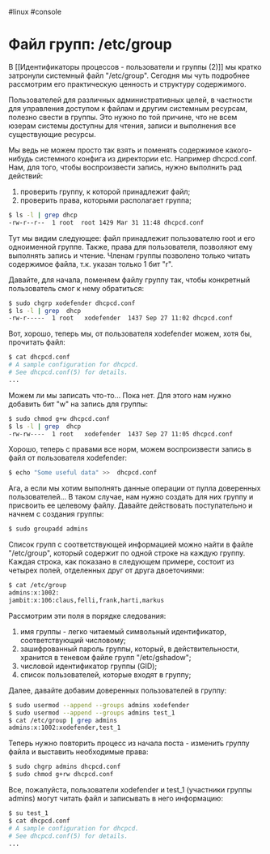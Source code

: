 #linux #console 
# Файл групп: /etc/group

В [[Идентификаторы процессов - пользователи и группы (2)]] мы кратко затронули системный файл "/etc/group". Сегодня мы чуть подробнее рассмотрим его практическую ценность и структуру содержимого.

Пользователей для различных административных целей, в частности для управления доступом к файлам и другим системным ресурсам, полезно свести в группы. Это нужно по той причине, что не всем юзерам системы доступны для чтения, записи и выполнения все существующие ресурсы. 

Мы ведь не можем просто так взять и поменять содержимое какого-нибудь системного конфига из директории etc. Например dhcpcd.conf. Нам, для того, чтобы воспроизвести запись, нужно выполнить рад действий:

1) проверить группу, к которой принадлежит файл;
2) проверить права, которыми располагает группа;


```sh
$ ls -l | grep dhcp
-rw-r--r--  1 root  root 1429 Mar 31 11:48 dhcpcd.conf
```


Тут мы видим следующее: файл принадлежит пользователю root и его одноименной группе. Также, права для пользователя, позволяют ему выполнять запись и чтение. Членам группы позволено только читать содержимое файла, т.к. указан только 1 бит "r".

Давайте, для начала, поменяем файлу группу так, чтобы конкретный пользователь смог к нему обратиться:


```sh
$ sudo chgrp xodefender dhcpcd.conf
$ ls -l | grep  dhcp  
-rw-r-----  1 root   xodefender  1437 Sep 27 11:02 dhcpcd.conf
```


Вот, хорошо, теперь мы, от пользователя xodefender можем, хотя бы, прочитать файл:


```sh
$ cat dhcpcd.conf
# A sample configuration for dhcpcd.  
# See dhcpcd.conf(5) for details.
...
```


Можем ли мы записать что-то... Пока нет. Для этого нам нужно добавить бит "w" на запись для группы:


```sh
$ sudo chmod g+w dhcpcd.conf
$ ls -l | grep  dhcp  
-rw-rw----  1 root   xodefender  1437 Sep 27 11:05 dhcpcd.conf
```


Хорошо, теперь с правами все норм, можем воспроизвести запись в файл от пользователя xodefender:


```sh
$ echo "Some useful data" >>  dhcpcd.conf
```


Ага, а если мы хотим выполнять данные операции от пулла доверенных пользователей... В таком случае, нам нужно создать для них группу и присвоить ее целевому файлу. Давайте действовать поступательно и начнем с создания группы:

```sh
$ sudo groupadd admins
```


Список групп с соответствующей информацией можно найти в файле "/etc/group", который содержит по одной строке на каждую группу. Каждая строка, как показано в следующем примере, состоит из четырех полей, отделенных друг от друга двоеточиями:


```sh
$ cat /etc/group
admins:x:1002:
jambit:x:106:claus,felli,frank,harti,markus
```


Рассмотрим эти поля в порядке следования:

1) имя группы - легко читаемый символьный идентификатор, соответствующий числовому;
2) зашифрованный пароль группы, который, в действительности, хранится в теневом файле групп "/etc/gshadow";
3) числовой идентификатор группы (GID);
4) список пользователей, которые входят в группу;

Далее, давайте добавим доверенных пользователей в группу:


```sh
$ sudo usermod --append --groups admins xodefender
$ sudo usermod --append --groups admins test_1
$ cat /etc/group | grep admins  
admins:x:1002:xodefender,test_1
```


Теперь нужно повторить процесс из начала поста - изменить группу файла и выставить необходимые права:


```sh
$ sudo chgrp admins dhcpcd.conf
$ sudo chmod g+rw dhcpcd.conf
```


Все, пожалуйста, пользователи xodefender и test_1 (участники группы admins) могут читать файл и записывать в него информацию:


```sh
$ su test_1
$ cat dhcpcd.conf
# A sample configuration for dhcpcd.  
# See dhcpcd.conf(5) for details.
...
```